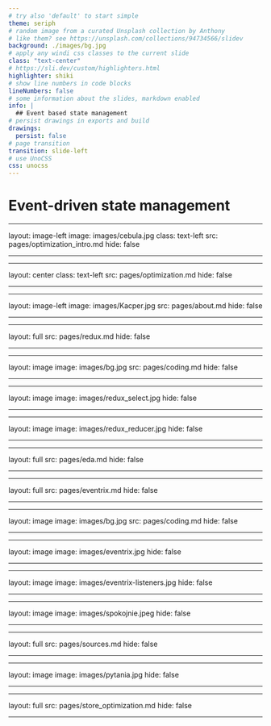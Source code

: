 ```yaml
---
# try also 'default' to start simple
theme: seriph
# random image from a curated Unsplash collection by Anthony
# like them? see https://unsplash.com/collections/94734566/slidev
background: ./images/bg.jpg
# apply any windi css classes to the current slide
class: "text-center"
# https://sli.dev/custom/highlighters.html
highlighter: shiki
# show line numbers in code blocks
lineNumbers: false
# some information about the slides, markdown enabled
info: |
  ## Event based state management
# persist drawings in exports and build
drawings:
  persist: false
# page transition
transition: slide-left
# use UnoCSS
css: unocss
---
```


# Event-driven state management

<div class="abs-br m-6 flex gap-2">
  <a href="https://github.com/kacper-szewczyk/event-driven-state-management" target="_blank" alt="GitHub"
    class="text-xl slidev-icon-btn opacity-50 !border-none !hover:text-white">
    <carbon-logo-github />
  </a>
</div>

<!--
The last comment block of each slide will be treated as slide notes. It will be visible and editable in Presenter Mode along with the slide. [Read more in the docs](https://sli.dev/guide/syntax.html#notes)
-->

---
layout: image-left
image: images/cebula.jpg
class: text-left
src: pages/optimization_intro.md
hide: false

---

---
layout: center
class: text-left
src: pages/optimization.md
hide: false

---

---
layout: image-left
image: images/Kacper.jpg
src: pages/about.md
hide: false

---

---
layout: full
src: pages/redux.md
hide: false

---

---
layout: image
image: images/bg.jpg
src: pages/coding.md
hide: false

---

---
layout: image
image: images/redux_select.jpg
hide: false

---


---
layout: image
image: images/redux_reducer.jpg
hide: false

---

---
layout: full
src: pages/eda.md
hide: false

---

---
layout: full
src: pages/eventrix.md
hide: false

---

---
layout: image
image: images/bg.jpg
src: pages/coding.md
hide: false

---

---
layout: image
image: images/eventrix.jpg
hide: false

---

---
layout: image
image: images/eventrix-listeners.jpg
hide: false

---

---
layout: image
image: images/spokojnie.jpeg
hide: false

---

---
layout: full
src: pages/sources.md
hide: false

---

---
layout: image
image: images/pytania.jpg
hide: false

---

---
layout: full
src: pages/store_optimization.md
hide: false

---

